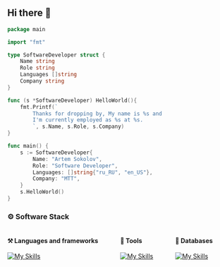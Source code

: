 ## Hi there 👋

```go
package main

import "fmt"

type SoftwareDeveloper struct {
	Name string
	Role string
	Languages []string
	Company string
}

func (s *SoftwareDeveloper) HelloWorld(){
	fmt.Printf(`
		Thanks for dropping by, My name is %s and
		I'm currently employed as %s at %s.
		`, s.Name, s.Role, s.Company)
}

func main() {
	s := SoftwareDeveloper{
		Name: "Artem Sokolov",
		Role: "Software Developer",
		Languages: []string{"ru_RU", "en_US"},
		Company: "MTT",
	}
	s.HelloWorld()
}
```

### ⚙️ Software Stack
<div style="display:flex; gap: 0 50px; flex-wrap: wrap">
<div>

#### ⚒ Languages and frameworks
[![My Skills](https://skillicons.dev/icons?i=go,py,lua)](https://skillicons.dev)
</div>
<div>

#### 🔧 Tools
[![My Skills](https://skillicons.dev/icons?i=linux,docker,jenkins,git,bash,pwsh)](https://skillicons.dev)
</div>
<div>

#### 📁 Databases
[![My Skills](https://skillicons.dev/icons?i=mongodb,postgresql,mysql)](https://skillicons.dev)
</div>
</div>

<!-- ### 🏢 Working on -->
<!-- <a href="https://github.com/Smbrer1/melon-back-end"> -->
<!--   <img align="center" src="https://github-readme-stats.vercel.app/api/pin/?username=smbrer1&repo=melon-back-end&show_icons=true&line_height=27&title_color=6aa6f8&text_color=8a919a&icon_color=6aa6f8&bg_color=22272e" alt="melon-back-end" /> -->
<!-- </a> -->


